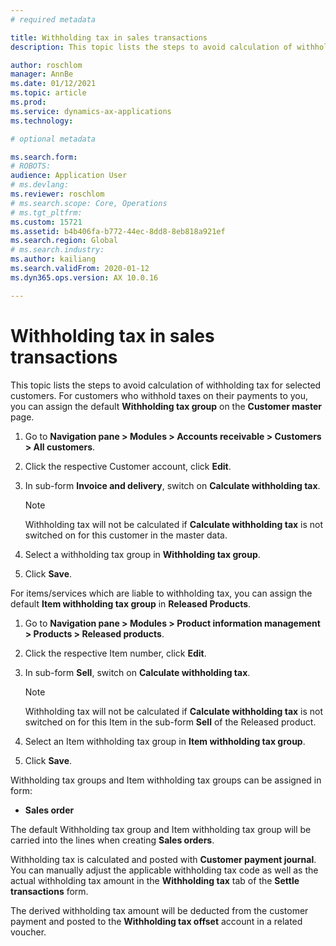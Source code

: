 ```yaml
---
# required metadata

title: Withholding tax in sales transactions
description: This topic lists the steps to avoid calculation of withholding tax for selected customers. This topic For customers who withhold taxes on their payments to you, you can assign the default **Withholding tax group** on the **Customer master** page. 

author: roschlom
manager: AnnBe
ms.date: 01/12/2021
ms.topic: article
ms.prod: 
ms.service: dynamics-ax-applications
ms.technology: 

# optional metadata

ms.search.form: 
# ROBOTS: 
audience: Application User
# ms.devlang: 
ms.reviewer: roschlom
# ms.search.scope: Core, Operations
# ms.tgt_pltfrm: 
ms.custom: 15721
ms.assetid: b4b406fa-b772-44ec-8dd8-8eb818a921ef
ms.search.region: Global
# ms.search.industry: 
ms.author: kailiang
ms.search.validFrom: 2020-01-12
ms.dyn365.ops.version: AX 10.0.16

---
```


# Withholding tax in sales transactions

This topic lists the steps to avoid calculation of withholding tax for selected customers. For customers who withhold taxes on their payments to you, you can assign the default **Withholding tax group** on the **Customer master** page. 

1. Go to **Navigation pane > Modules > Accounts receivable > Customers > All customers**.

2. Click the respective Customer account, click **Edit**.

3. In sub-form **Invoice and delivery**, switch on **Calculate withholding tax**.

   > [!NOTE] 
   > Withholding tax will not be calculated if **Calculate withholding tax** is not switched on for this customer in the master data.

4. Select a withholding tax group in **Withholding tax group**.

5. Click **Save**.

For items/services which are liable to withholding tax, you can assign the default **Item withholding tax group** in **Released Products**.

1. Go to **Navigation pane > Modules > Product information management > Products > Released products**.

2. Click the respective Item number, click **Edit**.

3. In sub-form **Sell**, switch on **Calculate withholding tax**.

   > [!NOTE] 
   > Withholding tax will not be calculated if **Calculate withholding tax** is not switched on for this Item in the sub-form **Sell** of the Released product.

4. Select an Item withholding tax group in **Item withholding tax group**.

5. Click **Save**.

Withholding tax groups and Item withholding tax groups can be assigned in form: 

- **Sales order**

The default Withholding tax group and Item withholding tax group will be carried into the lines when creating **Sales orders**.

Withholding tax is calculated and posted with **Customer payment journal**. You can manually adjust the applicable withholding tax code as well as the actual withholding tax amount in the **Withholding tax** tab of the **Settle transactions** form.

The derived withholding tax amount will be deducted from the customer payment and posted to the **Withholding tax offset** account in a related voucher.
